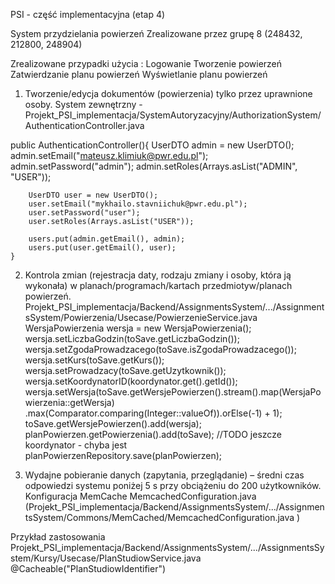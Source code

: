 PSI - część implementacyjna (etap 4)

System przydzielania powierzeń
Zrealizowane przez grupę 8 (248432, 212800, 248904)

Zrealizowane przypadki użycia :
Logowanie
Tworzenie powierzeń
Zatwierdzanie planu powierzeń
Wyświetlanie planu powierzeń


1. Tworzenie/edycja dokumentów (powierzenia) tylko przez uprawnione osoby.
System zewnętrzny - Projekt_PSI_implementacja/SystemAutoryzacyjny/AuthorizationSystem/
AuthenticationController.java

public AuthenticationController(){
        UserDTO admin = new UserDTO();
        admin.setEmail("mateusz.klimiuk@pwr.edu.pl");
        admin.setPassword("admin");
        admin.setRoles(Arrays.asList("ADMIN", "USER"));

        UserDTO user = new UserDTO();
        user.setEmail("mykhailo.stavniichuk@pwr.edu.pl");
        user.setPassword("user");
        user.setRoles(Arrays.asList("USER"));

        users.put(admin.getEmail(), admin);
        users.put(user.getEmail(), user);
    }

2. Kontrola zmian (rejestracja daty, rodzaju zmiany i osoby, która ją wykonała) w planach/programach/kartach przedmiotуw/planach powierzeń.
 Projekt_PSI_implementacja/Backend/AssignmentsSystem/.../AssignmentsSystem/Powierzenia/Usecase/PowierzenieService.java 
  WersjaPowierzenia wersja = new WersjaPowierzenia();
            wersja.setLiczbaGodzin(toSave.getLiczbaGodzin());
            wersja.setZgodaProwadzacego(toSave.isZgodaProwadzacego());
            wersja.setKurs(toSave.getKurs());
            wersja.setProwadzacy(toSave.getUzytkownik());
            wersja.setKoordynatorID(koordynator.get().getId());
            wersja.setWersja(toSave.getWersjePowierzen().stream().map(WersjaPowierzenia::getWersja)
                    .max(Comparator.comparing(Integer::valueOf)).orElse(-1) + 1);
            toSave.getWersjePowierzen().add(wersja);
            planPowierzen.getPowierzenia().add(toSave);
            //TODO jeszcze koordynator - chyba jest
            planPowierzenRepository.save(planPowierzen);

3. Wydajne pobieranie danych (zapytania, przeglądanie) – średni czas odpowiedzi systemu poniżej 5 s przy obciążeniu do 200 użytkowników.
Konfiguracja MemCache MemcachedConfiguration.java 
(Projekt_PSI_implementacja/Backend/AssignmentsSystem/.../AssignmentsSystem/Commons/MemCached/MemcachedConfiguration.java )

Przykład zastosowania 
Projekt_PSI_implementacja/Backend/AssignmentsSystem/.../AssignmentsSystem/Kursy/Usecase/PlanStudiowService.java 
  @Cacheable("PlanStudiowIdentifier")

